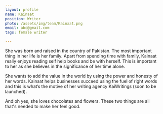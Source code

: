 ```yaml
---
layout: profile
name: Kainaat
position: Writer
photo: /assets/img/team/Kainaat.png
email: abc@gmail.com
tags: female writer

---
```

She was born and raised in the country of Pakistan. The most important thing in her life is her family. Apart from spending time with family, Kainaat really enjoys reading self help books and be with herself. This is important to her as she believes in the significance of her time alone.

She wants to add the value in the world by using the power and honesty of her words. Kainaat helps businesses succeed using the fuel of right words and this is what’s the motive of her writing agency KaiWritings (soon to be launched).

And oh yes, she loves chocolates and flowers. These two things are all that's needed to make her feel good.